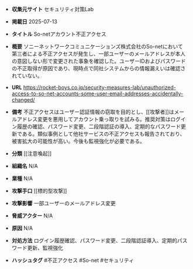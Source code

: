- **収集元サイト**
セキュリティ対策Lab

- **掲載日**
2025-07-13

- **タイトル**
So-netアカウント不正アクセス

- **概要**
ソニーネットワークコミュニケーションズ株式会社のSo-netにおいて第三者による不正アクセスが発生し、一部ユーザーのメールアドレスが本人の意図しない形で変更された事象を確認した。ユーザーIDおよびパスワードの不正取得が原因であり、現時点で同社システムからの情報漏えいは確認されていない。

- **URL**
https://rocket-boys.co.jp/security-measures-lab/unauthorized-access-to-so-net-accounts-some-user-email-addresses-accidentally-changed/

- **備考**
不正アクセスはユーザー認証情報の窃取を目的とし、[[攻撃者]]はメールアドレス変更を悪用してアカウント乗っ取りを試みる。推奨対策はログイン履歴の確認、パスワード変更、二段階認証の導入、定期的なパスワード更新である。類似事例として他社サービスの不正アクセスも報告されており、被害拡大の可能性が高い。今後も監視強化が必要である。

- **分類**
[[注意喚起]]

- **組織名**
N/A

- **業種**
N/A

- **攻撃手口**
[[標的型攻撃]]

- **攻撃影響**
一部ユーザーのメールアドレス変更

- **脅威アクター**
N/A

- **原因**
N/A

- **対処方法**
ログイン履歴確認、パスワード変更、二段階認証導入、定期的パスワード更新、監視強化

- **ハッシュタグ**
#不正アクセス #So-net #セキュリティ
